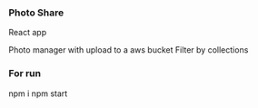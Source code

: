### Photo Share

React app

Photo manager with upload to a aws bucket
Filter by collections

### For run

npm i
npm start